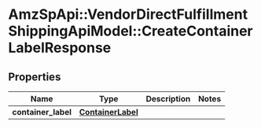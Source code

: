 # AmzSpApi::VendorDirectFulfillmentShippingApiModel::CreateContainerLabelResponse

## Properties
Name | Type | Description | Notes
------------ | ------------- | ------------- | -------------
**container_label** | [**ContainerLabel**](ContainerLabel.md) |  | 

